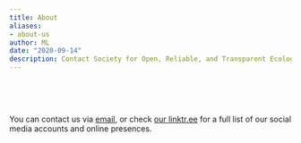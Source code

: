```yaml
---
title: About
aliases:
- about-us
author: ML
date: "2020-09-14"
description: Contact Society for Open, Reliable, and Transparent Ecology and Evolutionary biology (SORTEE)
---
```



&nbsp;

&nbsp;

You can contact us via [email](mailto:sortecoevo@gmail.com), or check [our linktr.ee](https://linktr.ee/sortecoevo) for a full list of our social media accounts and online presences.    

&nbsp;

&nbsp;
